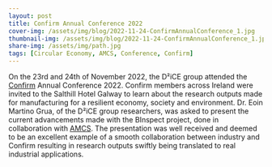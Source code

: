```yaml
---
layout: post
title: Confirm Annual Conference 2022
cover-img: /assets/img/blog/2022-11-24-ConfirmAnnualConference_1.jpg
thumbnail-img: /assets/img/blog/2022-11-24-ConfirmAnnualConference_1.jpg
share-img: /assets/img/path.jpg
tags: [Circular Economy, AMCS, Conference, Confirm]
---
```


On the 23rd and 24th of November 2022, the D²iCE group attended the [Confirm](https://confirm.ie/) Annual Conference 2022. Confirm members across Ireland were invited to the Salthill Hotel Galway to learn about the research outputs made for manufacturing for a resilient economy, society and environment. Dr. Eoin Martino Grua, of the D²iCE group researchers, was asked to present the current advancements made with the BInspect project, done in collaboration with [AMCS](https://www.amcsgroup.com/). The presentation was well received and deemed to be an excellent example of a smooth collaboration between industry and Confirm resulting in research outputs swiftly being translated to real industrial applications. 
